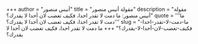 +++
author = "أنيس منصور"
title = "مقولة أنيس منصور"
description = "مقولة أنيس منصور: ما دمت لا تقدر احدا، فكيف تغضب لان أحدا لا يقدرك؟"
quote = '''ما دمت لا تقدر احدا، فكيف تغضب لان أحدا لا يقدرك؟''' 
slug = "ما-دمت-لا-تقدر-احدا-فكيف-تغضب-لان-أحدا-لا-يقدرك؟"
+++
ما دمت لا تقدر احدا، فكيف تغضب لان أحدا لا يقدرك؟
